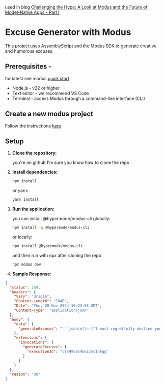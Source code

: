 used in blog [Challenging the Hype: A Look at Modus and the Future of Model-Native Apps - Part I](https://kamc.hashnode.dev/challenging-the-hype-a-look-at-modus-and-the-future-of-model-native-apps-part-1)

# Excuse Generator with Modus

This project uses AssemblyScript and the [Modus](https://docs.hypermode.com/modus/overview) SDK to generate creative and humorous excuses.

## Prerequisites -

for latest see modus [quick start](https://docs.hypermode.com/modus/quickstart#prerequisites)

- Node.js - v22 or higher
- Text editor - we recommend VS Code
- Terminal - access Modus through a command-line interface (CLI)
  ​

## Create a new modus project

Follow the instructions [here](https://docs.hypermode.com/modus/quickstart#building-your-first-modus-app)

## Setup

1. **Clone the repository:**

   you're on github I'm sure you know how to clone the repo

2. **Install dependencies:**

   ```bash
   npm install
   ```

   or yarn:

   ```bash
   yarn install
   ```

3. **Run the application:**

   you can install @hypermode/modus-cli globally:

   ```bash
   npm install -g @hypermode/modus-cli
   ```

   or locally:

   ```bash
   npm install @hypermode/modus-cli
   ```

   and then run with npx after cloning the repo:

   ```bash
   npx modus dev
   ```

4. **Sample Response:**

````json
{
  "status": 200,
  "headers": {
    "Vary": "Origin",
    "Content-Length": "1040",
    "Date": "Thu, 28 Nov 2024 10:23:58 GMT",
    "Content-Type": "application/json"
  },
  "body": {
    "data": {
      "generateExcuses": "```json\n[\n \"I must regretfully decline your YALDA invitation because I have entered into an exclusive, long-term contract with a secret society of vampire librarians. They need me to translate their ancient scrolls into modern emojis, and it turns out the longest night of the year is when they get the most 'lit'. My absence would surely result in a catastrophic, apocalyptic reading room riot, and nobody wants that kind of chaos over a fruit platter, right?\",\n \n \"Unfortunately, I won’t be able to attend YALDA this time as I am on a quest to recover my stolen shadow from a league of interdimensional narwhals. Somehow, they’ve mistaken it for the mythical 'Night-Sparkle Luminance' which they intend to use to overthrow Neptune's throne. I’m afraid dealing with a potential cosmic marine monarchy crisis takes precedence over munching on watermelon, though I hear the seeds are quite tasty.\"\n]\n```"
    },
    "extensions": {
      "invocations": {
        "generateExcuses": {
          "executionId": "ct449e3s4hmi2mc1a5gg"
        }
      }
    }
  },
  "reason": "OK"
}
````
